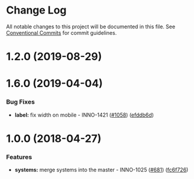 # Change Log

All notable changes to this project will be documented in this file.
See [Conventional Commits](https://conventionalcommits.org) for commit guidelines.

<a name="1.2.0"></a>
# 1.2.0 (2019-08-29)



<a name="1.6.0"></a>
# 1.6.0 (2019-04-04)


### Bug Fixes

* **label:** fix width on mobile - INNO-1421 ([#1058](https://github.com/ec-europa/europa-component-library/issues/1058)) ([efddb6d](https://github.com/ec-europa/europa-component-library/commit/efddb6d))



<a name="1.0.0"></a>
# 1.0.0 (2018-04-27)


### Features

* **systems:** merge systems into the master - INNO-1025 ([#681](https://github.com/ec-europa/europa-component-library/issues/681)) ([fc6f726](https://github.com/ec-europa/europa-component-library/commit/fc6f726))
